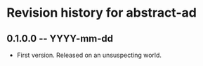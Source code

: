# Revision history for abstract-ad

## 0.1.0.0 -- YYYY-mm-dd

* First version. Released on an unsuspecting world.
